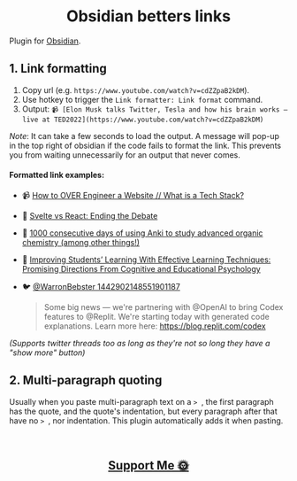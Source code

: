 
<h1 align="center">
  Obsidian betters links
</h1>


Plugin for [Obsidian](https://obsidian.md).

## 1. Link formatting
1. Copy url (e.g. `https://www.youtube.com/watch?v=cdZZpaB2kDM`).
2. Use hotkey to trigger the `Link formatter: Link format` command.
3. Output: `📹 [Elon Musk talks Twitter, Tesla and how his brain works — live at TED2022](https://www.youtube.com/watch?v=cdZZpaB2kDM)`

_Note_: It can take a few seconds to load the output. A message will pop-up in the top right of obsidian if the code fails to format the link. This prevents you from waiting unnecessarily for an output that never comes.

#### Formatted link examples:

- 📹 [How to OVER Engineer a Website // What is a Tech Stack?](https://www.youtube.com/watch?v=Sxxw3qtb3_g)

- 📰 [Svelte vs React: Ending the Debate](http://web.archive.org/web/20211015215334/https://massivepixel.io/blog/svelte-vs-react/)

- 💬 [1000 consecutive days of using Anki to study advanced organic chemistry (among other things!)](https://web.archive.org/web/20210828162032/https://www.reddit.com/r/Anki/comments/om9zo6/1000_consecutive_days_of_using_anki_to_study/)

- 🔬 [Improving Students’ Learning With Effective Learning Techniques: Promising Directions From Cognitive and Educational Psychology](https://sci-hub.se/10.1177/1529100612453266)

- 🐦 [@WarronBebster 1442902148551901187](http://web.archive.org/web/20220119063529/https://twitter.com/WarronBebster/status/1442902148551901187)
	> Some big news — we're partnering with @OpenAI to bring Codex features to @Replit. We're starting today with generated code explanations. Learn more here: https://blog.replit.com/codex

_(Supports twitter threads too as long as they're not so long they have a "show more" button)_

## 2. Multi-paragraph quoting

Usually when you paste multi-paragraph text on a `> `, the first paragraph has the quote, and the quote's indentation, but every paragraph after that have no `> `, nor indentation. This plugin automatically adds it when pasting.

<br>

<h2 align="center">
  <a href="https://nogira.github.io/generate/donate.html" ><b>Support Me 🌞</b></a>
</h2>

